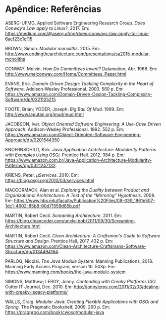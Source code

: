# Apêndice: Referências

ASERG-UFMG, Applied Software Engineering Research Group. _Does Conway’s Law apply to Linux?_. 2017. Em: https://medium.com/@aserg.ufmg/does-conways-law-apply-to-linux-6acf23c1ef15

BROWN, Simon. _Modular monoliths_. 2015. Em: http://www.codingthearchitecture.com/presentations/sa2015-modular-monoliths

CONWAY, Melvin. _How Do Committees Invent?_ Datamation, Abr. 1968. Em: http://www.melconway.com/Home/Committees_Paper.html

EVANS, Eric. _Domain-Driven Design: Tackling Complexity in the Heart of Software._ Addison-Wesley Professional. 2003. 560 p. Em: https://www.amazon.com/Domain-Driven-Design-Tackling-Complexity-Software/dp/0321125215

FOOTE, Brian; YODER, Joseph. _Big Ball Of Mud._ 1999. Em: http://www.laputan.org/mud/mud.html

JACOBSON, Ivar. _Object Oriented Software Engineering: A Use-Case Driven Approach._ Addison-Wesley Professional. 1992. 552 p. Em: https://www.amazon.com/Object-Oriented-Software-Engineering-Approach/dp/0201544350

KNOERNSCHILD, Kirk. _Java Application Architecture: Modularity Patterns with Examples Using OSGi._ Prentice Hall. 2012. 384 p. Em: https://www.amazon.com.br/Java-Application-Architecture-Modularity-Patterns/dp/0321247132.

KRIENS, Peter. _µServices_. 2010. Em: https://blog.osgi.org/2010/03/services.html

MACCORMACK, Alan et al. _Exploring the Duality between Product and Organizational Architectures: A Test of the “Mirroring” Hypothesis_. 2008. Em: https://www.hbs.edu/faculty/Publication%20Files/08-039_1861e507-1dc1-4602-85b8-90d71559d85b.pdf

MARTIN, Robert Cecil. _Screaming Architecture._ 2011. Em: https://blog.cleancoder.com/uncle-bob/2011/09/30/Screaming-Architecture.html

MARTIN, Robert Cecil. _Clean Architecture: A Craftsman's Guide to Software Structure and Design._ Prentice Hall, 2017. 432 p. Em: https://www.amazon.com/Clean-Architecture-Craftsmans-Software-Structure/dp/0134494164.

PARLOG, Nicolai. _The Java Module System._ Manning Publications, 2018. Manning Early Access Program, version 10. 503p. Em: <https://www.manning.com/books/the-java-module-system>

SIMONS, Matthew; LEROY, Jonny. _Contending with Creaky Platforms CIO_. Cutter IT Journal, Dec. 2010. Em: http://jonnyleroy.com/2011/02/03/dealing-with-creaky-legacy-platforms/

WALLS, Craig. _Modular Java: Creating Flexible Applications with OSGi and Spring._ The Pragmatic Bookshelf, 2009. 260 p. Em: https://pragprog.com/book/cwosg/modular-java
